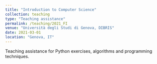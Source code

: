```yaml
---
title: "Introduction to Computer Science"
collection: teaching
type: "Teaching assistance"
permalink: /teaching/2021_FI
venue: "Università degli Studi di Genova, DIBRIS"
date: 2021-03-01
location: "Genova, IT"
---
```


Teaching assistance for Python exercises, algorithms and programming techniques.
